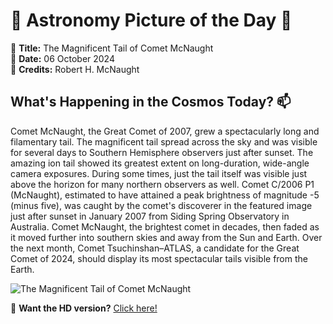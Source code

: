 # 🌌 **Astronomy Picture of the Day** 🌌

🔭 **Title:** The Magnificent Tail of Comet McNaught  
📅 **Date:** 06 October 2024  
📸 **Credits:** 
Robert H. McNaught
  

## **What's Happening in the Cosmos Today?** 📫

Comet McNaught, the Great Comet of 2007, grew a spectacularly long and filamentary tail.  The magnificent tail spread across the sky and was visible for several days to Southern Hemisphere observers just after sunset.  The amazing ion tail showed its greatest extent on long-duration, wide-angle camera exposures.  During some times, just the tail itself was visible just above the horizon for many northern observers as well. Comet C/2006 P1 (McNaught), estimated to have attained a peak brightness of  magnitude -5 (minus five), was caught by the comet's discoverer in the featured image just after sunset in January 2007 from Siding Spring Observatory in Australia. Comet McNaught, the brightest comet in decades, then  faded as it moved further into southern skies and away from the Sun and Earth. Over the next month, Comet Tsuchinshan–ATLAS, a candidate for the Great Comet of 2024, should display its most spectacular tails  visible from the Earth.


![The Magnificent Tail of Comet McNaught](https://apod.nasa.gov/apod/image/2410/comet_mcnaught_960.jpg)

🌠 **Want the HD version?** [Click here!](https://apod.nasa.gov/apod/image/2410/comet_mcnaught_960.jpg)

